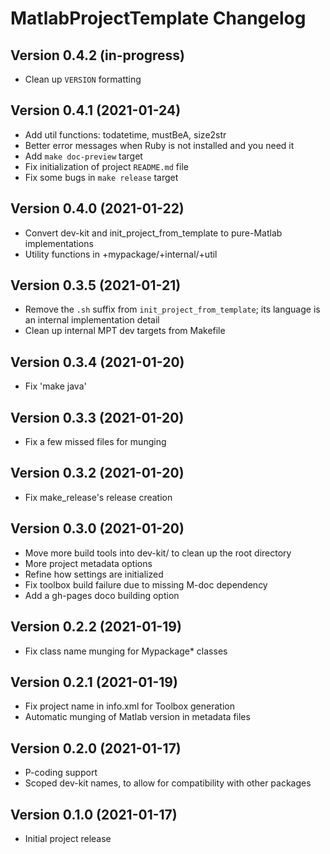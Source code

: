 MatlabProjectTemplate Changelog
===============================

Version 0.4.2 (in-progress)
---------------------------

* Clean up `VERSION` formatting

Version 0.4.1 (2021-01-24)
---------------------------

* Add util functions: todatetime, mustBeA, size2str
* Better error messages when Ruby is not installed and you need it
* Add `make doc-preview` target
* Fix initialization of project `README.md` file
* Fix some bugs in `make release` target

Version 0.4.0 (2021-01-22)
---------------------------

* Convert dev-kit and init_project_from_template to pure-Matlab implementations
* Utility functions in +mypackage/+internal/+util

Version 0.3.5 (2021-01-21)
---------------------------

* Remove the `.sh` suffix from `init_project_from_template`; its language is an internal implementation detail
* Clean up internal MPT dev targets from Makefile

Version 0.3.4 (2021-01-20)
--------------------------

* Fix 'make java'

Version 0.3.3 (2021-01-20)
--------------------------

* Fix a few missed files for munging

Version 0.3.2 (2021-01-20)
--------------------------

* Fix make_release's release creation

Version 0.3.0 (2021-01-20)
--------------------------

* Move more build tools into dev-kit/ to clean up the root directory
* More project metadata options
* Refine how settings are initialized
* Fix toolbox build failure due to missing M-doc dependency
* Add a gh-pages doco building option

Version 0.2.2 (2021-01-19)
--------------------------

* Fix class name munging for Mypackage* classes

Version 0.2.1 (2021-01-19)
--------------------------

* Fix project name in info.xml for Toolbox generation
* Automatic munging of Matlab version in metadata files

Version 0.2.0 (2021-01-17)
--------------------------

* P-coding support
* Scoped dev-kit names, to allow for compatibility with other packages

Version 0.1.0 (2021-01-17)
--------------------------

* Initial project release
